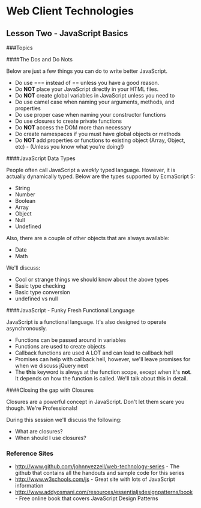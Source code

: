 Web Client Technologies
=======================

Lesson Two - JavaScript Basics
----------------

###Topics

####The Dos and Do Nots

Below are just a few things you can do to write better JavaScript.

- Do use === instead of == unless you have a good reason.
- Do **NOT** place your JavaScript directly in your HTML files.
- Do **NOT** create global variables in JavaScript unless you need to
- Do use camel case when naming your arguments, methods, and properties
- Do use proper case when naming your constructor functions
- Do use closures to create private functions
- Do **NOT** access the DOM more than necessary
- Do create namespaces if you must have global objects or methods
- Do **NOT** add properties or functions to existing object (Array, Object, etc) - (Unless you know what you're doing!)

####JavaScript Data Types

People often call JavaScript a *weakly* typed language.  However, it is actually dynamically typed.  Below are the types supported by EcmaScript 5: 

- String
- Number 
- Boolean
- Array 
- Object 
- Null 
- Undefined

Also, there are a couple of other objects that are always available:

- Date
- Math

We'll discuss:

- Cool or strange things we should know about the above types
- Basic type checking
- Basic type conversion
- undefined vs null

####JavaScript - Funky Fresh Functional Language

JavaScript is a functional language.  It's also designed to operate asynchronously.

- Functions can be passed around in variables
- Functions are used to create objects
- Callback functions are used A LOT and can lead to callback hell
- Promises can help with callback hell, however, we'll leave promises for when we discuss jQuery next
- The **this** keyword is always at the function scope, except when it's **not**.  It depends on how the function is called.  We'll talk about this in detail.

####Closing the gap with Closures

Closures are a powerful concept in JavaScript.  Don't let them scare you though.  We're Professionals!

During this session we'll discuss the following:

- What are closures?
- When should I use closures?

### Reference Sites

- http://www.github.com/johnnyezzell/web-technology-series - The github that contains all the handouts and sample code for this series
- http://www.w3schools.com/js - Great site with lots of JavaScript information
- http://www.addyosmani.com/resources/essentialjsdesignpatterns/book - Free online book that covers JavaScript Design Patterns
